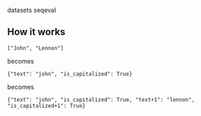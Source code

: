datasets
seqeval


## How it works



```
["John", "Lennon"]
```

becomes

```
{"text": "john", "is_capitalized": True}
```

becomes

```
{"text": "john", "is_capitalized": True, "text+1": "lennon", "is_capitalized+1": True}
```
